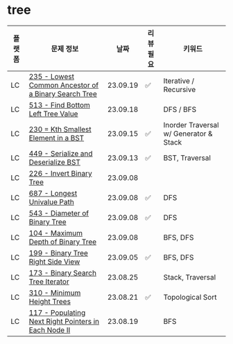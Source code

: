 # tree
| 플랫폼 | 문제 정보 | 날짜       | 리뷰 필요 | 키워드                                    |
|------|-----|----------|-------|----------------------------------------|
| LC | [235 - Lowest Common Ancestor of a Binary Search Tree](https://leetcode.com/problems/lowest-common-ancestor-of-a-binary-search-tree/) | 23.09.19 | ✅ | Iterative / Recursive |
| LC | [513 - Find Bottom Left Tree Value](https://leetcode.com/problems/find-bottom-left-tree-value/) | 23.09.18 | | DFS / BFS |
| LC | [230 = Kth Smallest Element in a BST](https://leetcode.com/problems/kth-smallest-element-in-a-bst/) | 23.09.15 | ✅ | Inorder Traversal w/ Generator & Stack |
| LC | [449 - Serialize and Deserialize BST](https://leetcode.com/problems/serialize-and-deserialize-bst/) | 23.09.13 | ✅ | BST, Traversal                         |
| LC | [226 - Invert Binary Tree](https://leetcode.com/problems/invert-binary-tree/) | 23.09.08 | |                                        |
| LC | [687 - Longest Univalue Path](https://leetcode.com/problems/longest-univalue-path/) | 23.09.08 | ✅ | DFS                                    |
| LC | [543 - Diameter of Binary Tree](https://leetcode.com/problems/diameter-of-binary-tree/) | 23.09.08 | ✅ | DFS                                    |
| LC | [104 - Maximum Depth of Binary Tree](https://leetcode.com/problems/maximum-depth-of-binary-tree/) | 23.09.08 | | BFS, DFS                               |
| LC | [199 - Binary Tree Right Side View](https://leetcode.com/problems/binary-tree-right-side-view/) | 23.09.05 | ✅ | BFS, DFS                               |
| LC | [173 - Binary Search Tree Iterator](https://leetcode.com/problems/binary-search-tree-iterator/) | 23.08.25 | | Stack, Traversal                       |
| LC | [310 - Minimum Height Trees](https://leetcode.com/problems/minimum-height-trees/) | 23.08.21 | ✅ | Topological Sort                       |
| LC | [117 - Populating Next Right Pointers in Each Node II](https://leetcode.com/problems/populating-next-right-pointers-in-each-node-ii/) | 23.08.19 | | BFS                                    |
